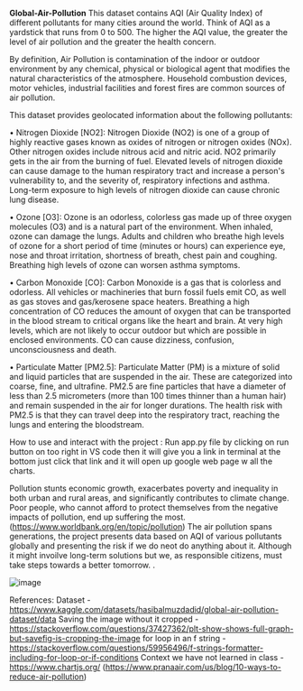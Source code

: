 **Global-Air-Pollution** 
This dataset contains AQI (Air Quality Index) of different pollutants for many cities around the world.
Think of AQI as a yardstick that runs from 0 to 500. The higher the AQI value, the greater the level of air pollution and the greater the health concern.

By definition, Air Pollution is contamination of the indoor or outdoor environment by any chemical, physical or biological agent that modifies the natural characteristics of the atmosphere. 
Household combustion devices, motor vehicles, industrial facilities and forest fires are common sources of air pollution. 

This dataset provides geolocated information about the following pollutants:

•	Nitrogen Dioxide [NO2]: Nitrogen Dioxide (NO2) is one of a group of highly reactive gases known as oxides of nitrogen or nitrogen oxides (NOx). Other nitrogen oxides include nitrous acid and nitric acid. NO2 primarily gets in the air from the burning of fuel. Elevated levels of nitrogen dioxide can cause damage to the human respiratory tract and increase a person's vulnerability to, and the severity of, respiratory infections and asthma. Long-term exposure to high levels of nitrogen dioxide can cause chronic lung disease.

•	Ozone [O3]: Ozone is an odorless, colorless gas made up of three oxygen molecules (O3) and is a natural part of the environment. When inhaled, ozone can damage the lungs. Adults and children who breathe high levels of ozone for a short period of time (minutes or hours) can experience eye, nose and throat irritation, shortness of breath, chest pain and coughing. Breathing high levels of ozone can worsen asthma symptoms.

•	Carbon Monoxide [CO]: Carbon Monoxide is a gas that is colorless and odorless. All vehicles or machineries that burn fossil fuels emit CO, as well as gas stoves and gas/kerosene space heaters.  Breathing a high concentration of CO reduces the amount of oxygen that can be transported in the blood stream to critical organs like the heart and brain. At very high levels, which are not likely to occur outdoor but which are possible in enclosed environments. CO can cause dizziness, confusion, unconsciousness and death.

•	Particulate Matter [PM2.5]: Particulate Matter (PM) is a mixture of solid and liquid particles that are suspended in the air. These are categorized into coarse, fine, and ultrafine. PM2.5 are fine particles that have a diameter of less than 2.5 micrometers (more than 100 times thinner than a human hair) and remain suspended in the air for longer durations. The health risk with PM2.5 is that they can travel deep into the respiratory tract, reaching the lungs and entering the bloodstream.

How to use and interact with the project : Run app.py file by clicking on run button on too right in VS code then it will give you a link in terminal at the bottom just click that link and it will open up google web page w all the charts.

Pollution stunts economic growth, exacerbates poverty and inequality in both urban and rural areas, and significantly contributes to climate change. Poor people, who cannot afford to protect themselves from the negative impacts of pollution, end up suffering the most. (https://www.worldbank.org/en/topic/pollution) The air pollution spans generations, the project presents data based on AQI of various pollutants globally and presenting the risk if we do neot do anything about it. Although it might invoilve long-term solutions but we, as responsible citizens, must take steps towards a better tomorrow. .

![image](https://github.com/Rac-Berer/Global-Air-Pollution/assets/143920584/956c1284-3eeb-45f7-a99d-7b5aa17ea326)

References:
Dataset - https://www.kaggle.com/datasets/hasibalmuzdadid/global-air-pollution-dataset/data
Saving the image without it cropped - https://stackoverflow.com/questions/37427362/plt-show-shows-full-graph-but-savefig-is-cropping-the-image
for loop in an f string - https://stackoverflow.com/questions/59956496/f-strings-formatter-including-for-loop-or-if-conditions
Context we have not learned in class - https://www.chartjs.org/
(https://www.pranaair.com/us/blog/10-ways-to-reduce-air-pollution)
